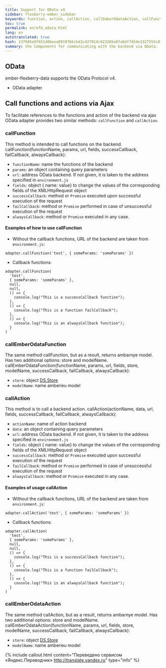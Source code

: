 ```yaml
--- 
title: Support for OData v4 
sidebar: flexberry-ember_sidebar 
keywords: function, action, callAction, callEmberOdataAction, callFunction, callEmberOdataFunction 
toc: true 
permalink: en/efd_odata.html 
lang: en 
autotranslated: true 
hash: 137945e9f65140beea89197b6cbd1c427014c923285a07a6df7d54e1327555c8 
summary: the Components for communicating with the backend via OData. 
--- 
```


## OData 

ember-flexberry-data supports the OData Protocol v4. 

* OData adapter 

## Call functions and actions via Ajax 

To facilitate references to the functions and action of the backend via ajax OData adapter provides two similar methods: `callFunction` and `callAction`. 

### callFunction 

This method is intended to call functions on the backend. callFunction(functionName, params, url, fields, successCallback, failCallback, alwaysCallback): 

* `functionName`: name the functions of the backend 
* `params`: an object containing query parameters 
* `url`: address OData backend. If not given, it is taken to the address specified in `environment.js` 
* `fields`: object { name: value} to change the values of the corresponding fields of the XMLHttpRequest object 
* `successCallback`: method or `Promise` executed upon successful execution of the request 
* `failCallback`: method or `Promise` performed in case of unsuccessful execution of the request 
* `alwaysCallback`: method or `Promise` executed in any case. 

#### Examples of how to use callFunction 

* Without the callback functions, URL of the backend are taken from `environment.js`: 
```
adapter.callFunction('test', { someParams: 'someParams' })
``` 
* Callback functions: 

```
adapter.callFunction(
  'test',
  { someParams: 'someParams' },
  null,
  null,
  () => {
    console.log("This is a successCallback function");
  },
  () => {
    console.log("This is a function failCallback");
  },
  () => {
    console.log("This is an alwaysCallback function");
  }
)
``` 

### callEmberOdataFunction 

The same method callFunction, but as a result, returns ambarnye model. Has two additional options: store and modelName. callEmberOdataFunction(functionName, params, url, fields, store, modelName, successCallback, failCallback, alwaysCallback): 

* `store`: object [DS.Store](https://emberjs.com/api/ember-data/release/classes/DS.Store) 
* `modelName`: name amberieu model 

### callAction 

This method is to call a backend action. callAction(actionName, data, url, fields, successCallback, failCallback, alwaysCallback): 

* `actionName`: name of action backend 
* `data`: an object containing query parameters 
* `url`: address OData backend. If not given, it is taken to the address specified in `environment.js` 
* `fields`: object { name: value} to change the values of the corresponding fields of the XMLHttpRequest object 
* `successCallback`: method or `Promise` executed upon successful execution of the request 
* `failCallback`: method or `Promise` performed in case of unsuccessful execution of the request 
* `alwaysCallback`: method or `Promise` executed in any case.

#### Examples of usage callAction 

* Without the callback functions, URL of the backend are taken from `environment.js`: 
```
adapter.callAction('test', { someParams: 'someParams' })
``` 
* Callback functions: 

```
adapter.callAction(
  'test',
  { someParams: 'someParams' },
  null,
  null,
  () => {
    console.log("This is a successCallback function");
  },
  () => {
    console.log("This is a function failCallback");
  },
  () => {
    console.log("This is an alwaysCallback function");
  }
)
``` 

### callEmberOdataAction 

The same method callAction, but as a result, returns ambarnye model. Has two additional options: store and modelName. callEmberOdataAction(functionName, params, url, fields, store, modelName, successCallback, failCallback, alwaysCallback): 

* `store`: object [DS.Store](https://emberjs.com/api/ember-data/release/classes/DS.Store) 
* `modelName`: name amberieu model 



{% include callout.html content="Переведено сервисом «Яндекс.Переводчик» <http://translate.yandex.ru>" type="info" %}
